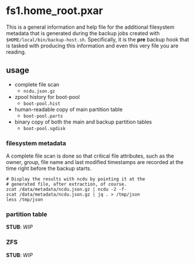 
# fs1.home_root.pxar

This is a general information and help file for the additional
filesystem metadata that is generated during the backup jobs
created with `$HOME/local/bin/backup-host.sh`. Specifically,
it is the **pre** backup hook that is tasked with producing
this information and even this very file you are reading.

## usage

- complete file scan
  * `ncdu.json.gz`
- zpool history for boot-pool
  * `boot-pool.hist`
- human-readable copy of main partition table
  * `boot-pool.parts`
- binary copy of both the main and backup partition tables
  * `boot-pool.sgdisk`

### filesystem metadata

A complete file scan is done so that critical file attributes,
such as the owner, group, file name and last modified
timestamps are recorded at the time right before the backup
starts.

```shell
# Display the results with ncdu by pointing it at the
# generated file, after extraction, of course.
zcat /data/metadata/ncdu.json.gz | ncdu -2 -f-
zcat /data/metadata/ncdu.json.gz | jq . > /tmp/json
less /tmp/json
```

### partition table

**STUB**: *WIP*

### ZFS

**STUB**: *WIP*
